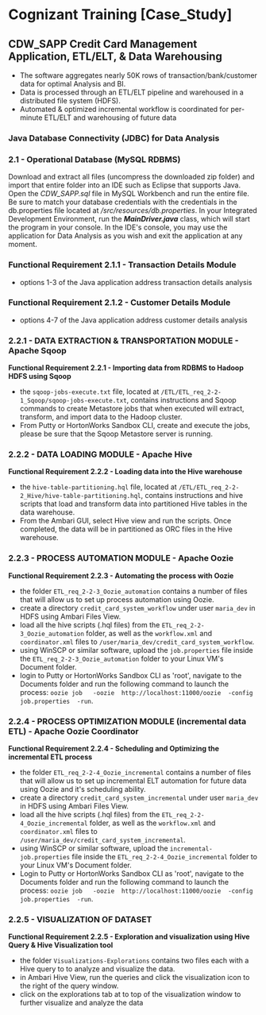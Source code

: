 # Cognizant Training [Case_Study]
## CDW_SAPP Credit Card Management Application, ETL/ELT, & Data Warehousing

- The software aggregates nearly 50K rows of transaction/bank/customer data for optimal Analysis and BI. 
- Data is processed through an ETL/ELT pipeline and warehoused in a distributed file system (HDFS).
- Automated & optimized incremental workflow is coordinated for per-minute ETL/ELT and warehousing of future data




### Java Database Connectivity (JDBC) for Data Analysis

### 2.1 - Operational Database (MySQL RDBMS)

Download and extract all files (uncompress the downloaded zip folder) and import that entire folder into an IDE such as Eclipse that supports Java. Open the *CDW\_SAPP.sql* file in MySQL Workbench and run the entire file.  Be sure to match your database credentials with the credentials in the db.properties file located at */src/resources/db.properties*.  In your Integrated Development Environment, run the **_MainDriver.java_** class, which will start the program in your console.  In the IDE's console, you may use the application for Data Analysis as you wish and exit the application at any moment.


### Functional Requirement 2.1.1 - Transaction Details Module
- options 1-3 of the Java application address transaction details analysis 

### Functional Requirement 2.1.2 - Customer Details Module
- options 4-7 of the Java application address customer details analysis 




### 2.2.1 - DATA EXTRACTION & TRANSPORTATION MODULE - Apache Sqoop

**Functional Requirement 2.2.1 - Importing data from RDBMS to Hadoop HDFS using Sqoop**
- the `sqoop-jobs-execute.txt` file, located at `/ETL/ETL_req_2-2-1_Sqoop/sqoop-jobs-execute.txt`, contains instructions and Sqoop commands to create Metastore jobs that when executed will extract, transform, and import data to the Hadoop cluster.
- From Putty or HortonWorks Sandbox CLI, create and execute the jobs, please be sure that the Sqoop Metastore server is running. 


### 2.2.2 - DATA LOADING MODULE - Apache Hive

**Functional Requirement 2.2.2 - Loading data into the Hive warehouse**
- the `hive-table-partitioning.hql` file, located at `/ETL/ETL_req_2-2-2_Hive/hive-table-partitioning.hql`, contains instructions and hive scripts that load and transform data into partitioned Hive tables in the data warehouse.
- From the Ambari GUI, select Hive view and run the scripts.  Once completed, the data will be in partitioned as ORC files in the Hive warehouse.



### 2.2.3 - PROCESS AUTOMATION MODULE - Apache Oozie
**Functional Requirement 2.2.3 - Automating the process with Oozie**
- the folder `ETL_req_2-2-3_Oozie_automation` contains a number of files that will allow us to set up process automation using Oozie.
- create a directory `credit_card_system_workflow` under user `maria_dev` in HDFS using Ambari Files View.
- load all the hive scripts (.hql files) from the `ETL_req_2-2-3_Oozie_automation` folder, as well as the `workflow.xml` and `coordinator.xml` files to `/user/maria_dev/credit_card_system_workflow`.
- using WinSCP or similar software, upload the `job.properties` file inside the `ETL_req_2-2-3_Oozie_automation` folder to your Linux VM's Document folder.
- login to Putty or HortonWorks Sandbox CLI as 'root', navigate to the Documents folder and run the following command to launch the process:
`oozie job   -oozie  http://localhost:11000/oozie  -config  job.properties  -run`.



### 2.2.4 - PROCESS OPTIMIZATION MODULE (incremental data ETL) - Apache Oozie Coordinator
**Functional Requirement 2.2.4 - Scheduling and Optimizing the incremental ETL process**
- the folder `ETL_req_2-2-4_Oozie_incremental` contains a number of files that will allow us to set up incremental ELT automation for future data using Oozie and it's scheduling ability.
- create a directory `credit_card_system_incremental` under user `maria_dev` in HDFS using Ambari Files View.
- load all the hive scripts (.hql files) from the `ETL_req_2-2-4_Oozie_incremental` folder, as well as the `workflow.xml` and `coordinator.xml` files to `/user/maria_dev/credit_card_system_incremental`.
- using WinSCP or similar software, upload the `incremental-job.properties` file inside the `ETL_req_2-2-4_Oozie_incremental` folder to your Linux VM's Document folder.
- Login to Putty or HortonWorks Sandbox CLI as 'root', navigate to the Documents folder and run the following command to launch the process:
`oozie job   -oozie  http://localhost:11000/oozie  -config  job.properties  -run`.


### 2.2.5 - VISUALIZATION OF DATASET
**Functional Requirement 2.2.5 - Exploration and visualization using Hive Query & Hive Visualization tool**
- the folder `Visualizations-Explorations` contains two files each with a Hive query to to analyze and visualize the data.
- in Ambari Hive View, run the queries and click the visualization icon to the right of the query window.
- click on the explorations tab at to top of the visualization window to further visualize and analyze the data





